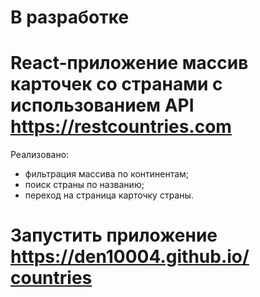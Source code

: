 # В разработке

# React-приложение массив карточек со странами с использованием API https://restcountries.com

Реализовано:

- фильтрация массива по континентам;
- поиск страны по названию;
- переход на страница карточку страны.

# Запустить приложение https://den10004.github.io/сountries
